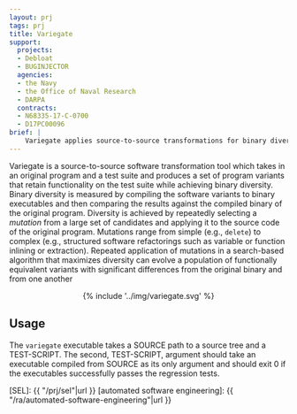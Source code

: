 ```yaml
---
layout: prj
tags: prj
title: Variegate
support:
  projects:
  - Debloat
  - BUGINJECTOR
  agencies:
  - the Navy
  - the Office of Naval Research
  - DARPA
  contracts:
  - N68335-17-C-0700
  - D17PC00096
brief: |
    Variegate applies source-to-source transformations for binary diversification.
---
```


Variegate is a source-to-source software transformation tool which
takes in an original program and a test suite and produces a set of
program variants that retain functionality on the test suite while
achieving binary diversity.  Binary diversity is measured by compiling
the software variants to binary executables and then comparing the
results against the compiled binary of the original program.
Diversity is achieved by repeatedly selecting a *mutation* from a
large set of candidates and applying it to the source code of the
original program.  Mutations range from simple (e.g., `delete`) to
complex (e.g., structured software refactorings such as variable or
function inlining or extraction).  Repeated application of mutations
in a search-based algorithm that maximizes diversity can evolve a
population of functionally equivalent variants with significant
differences from the original binary and from one another

<center class="w3-text-light-grey gt-smaller-on-small">
  {% include '../img/variegate.svg' %}
</center>

## Usage

The `variegate` executable takes a SOURCE path to a source tree and a
TEST-SCRIPT.  The second, TEST-SCRIPT, argument should take an
executable compiled from SOURCE as its only argument and should exit 0
if the executables successfully passes the regression tests.

[SEL]: {{ "/prj/sel"|url }}
[automated software engineering]: {{ "/ra/automated-software-engineering"|url }}

